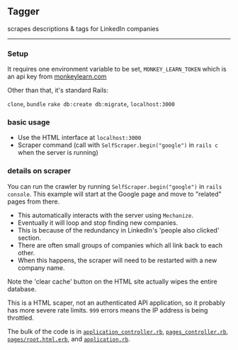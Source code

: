 ## Tagger

scrapes descriptions & tags for LinkedIn companies 

------

### Setup

It requires one environment variable to be set, `MONKEY_LEARN_TOKEN` which is an api key from
[monkeylearn.com](http://monkeylearn.com) 

Other than that, it's standard Rails:

`clone`, `bundle` `rake db:create db:migrate`, `localhost:3000`

### basic usage

  - Use the HTML interface at `localhost:3000`
  - Scraper command (call with `SelfScraper.begin("google")` in `rails c` when the server is running)

### details on scraper

You can run the crawler by running `SelfScraper.begin("google")` in `rails console`. This example will start
at the Google  page and move to "related" pages from there.
- This automatically interacts with the server using `Mechanize`.
- Eventually it will loop and stop finding new companies.
- This is because of the redundancy in LinkedIn's 'people also clicked' section.
- There are often small groups of companies which all link back to each other.
- When this happens, the scraper will need to be restarted with a new company name. 

Note the 'clear cache' button on the HTML site actually wipes the
entire database.  

This is a HTML scaper, not an authenticated API application, so it probably has
more severe rate limits. `999` errors means the IP address is being throttled. 

The bulk of the code is in [`application_controller.rb`](https://github.com/MaxPleaner/tagger/blob/master/app/controllers/application_controller.rb),
[`pages_controller.rb`](https://github.com/MaxPleaner/tagger/blob/master/app/controllers/pages_controller.rb),
[`pages/root.html.erb`](https://github.com/MaxPleaner/tagger/blob/master/app/views/pages/root.html.erb),
and [`application.rb`](https://github.com/MaxPleaner/tagger/blob/master/config/application.rb).